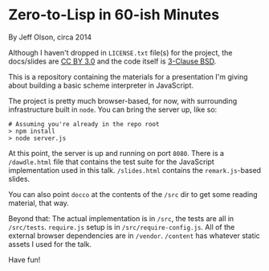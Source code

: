 # Zero-to-Lisp in 60-ish Minutes

By Jeff Olson, circa 2014

Although I haven't dropped in `LICENSE.txt` file(s) for the project, the docs/slides are [CC BY 3.0](https://creativecommons.org/licenses/by/3.0/) and the code itself is [3-Clause BSD](http://opensource.org/licenses/BSD-3-Clause).  

This is a repository containing the materials for a presentation I'm giving about building a basic scheme interpreter in JavaScript.

The project is pretty much browser-based, for now, with surrounding infrastructure built in `node`. You can bring the server up, like so:

```
# Assuming you're already in the repo root
> npm install
> node server.js
```

At this point, the server is up and running on port `8080`. There is a `/dawdle.html` file that contains the test suite for the JavaScript implementation used in this talk. `/slides.html` contains the `remark.js`-based slides.

You can also point `docco` at the contents of the `/src` dir to get some reading material, that way.

Beyond that: The actual implementation is in `/src`, the tests are all in `/src/tests`. `require.js` setup is in `/src/require-config.js`. All of the external browser dependencies are in `/vendor`. `/content` has whatever static assets I used for the talk.

Have fun!
